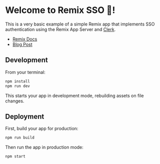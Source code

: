 # Welcome to Remix SSO 🔐!

This is a very basic example of a simple Remix app that implements SSO authentication using the Remix App Server and [Clerk](clerk.dev).

- [Remix Docs](https://remix.run/docs)
- [Blog Post](#)

## Development

From your terminal:

```sh
npm install
npm run dev
```

This starts your app in development mode, rebuilding assets on file changes.

## Deployment

First, build your app for production:

```sh
npm run build
```

Then run the app in production mode:

```sh
npm start
```
